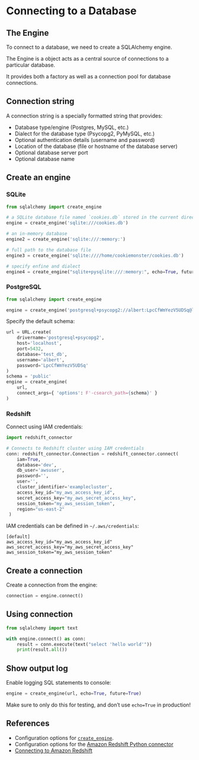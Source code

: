 # Connecting to a Database

## The Engine

To connect to a database, we need to create a SQLAlchemy engine.

The Engine is a object acts as a central source of connections to a particular database.

It provides both a factory as well as a connection pool for database connections.

## Connection string

A connection string is a specially formatted string that provides:
- Database type/engine (Postgres, MySQL, etc.)
- Dialect for the database type (Psycopg2, PyMySQL, etc.)
- Optional authentication details (username and password)
- Location of the database (file or hostname of the database server)
- Optional database server port
- Optional database name


## Create an engine

### SQLite

```py
from sqlalchemy import create_engine

# a SQLite database file named `cookies.db` stored in the current directory
engine = create_engine('sqlite:///cookies.db')

# an in-memory database
engine2 = create_engine('sqlite:///:memory:')

# full path to the database file
engine3 = create_engine('sqlite:////home/cookiemonster/cookies.db')

# specify enfine and dialect
engine4 = create_engine("sqlite+pysqlite:///:memory:", echo=True, future=True)
```

### PostgreSQL

```py
from sqlalchemy import create_engine

engine = create_engine('postgresql+psycopg2://albert:LpcCfWmYezV5UDSq@localhost:5432/test_db')
```

Specify the default schema:
```py
url = URL.create(
    drivername='postgresql+psycopg2',
    host='localhost',
    port=5432,
    database='test_db',
    username='albert',
    password='LpcCfWmYezV5UDSq'
)
schema = 'public'
engine = create_engine(
    url,
    connect_args={ 'options': F'-csearch_path={schema}' }
)
```

### Redshift

Connect using IAM credentials:

```py
import redshift_connector

# Connects to Redshift cluster using IAM credentials
conn: redshift_connector.Connection = redshift_connector.connect(
    iam=True,
    database='dev',
    db_user='awsuser',
    password='',
    user='',
    cluster_identifier='examplecluster',
    access_key_id="my_aws_access_key_id",
    secret_access_key="my_aws_secret_access_key",
    session_token="my_aws_session_token",
    region="us-east-2"
 )
```

IAM credentials can be defined in `~/.aws/credentials`:
```
[default]
aws_access_key_id="my_aws_access_key_id"
aws_secret_access_key="my_aws_secret_access_key"
aws_session_token="my_aws_session_token"
```


## Create a connection

Create a connection from the engine:
```py
connection = engine.connect()
```


## Using connection

```py
from sqlalchemy import text

with engine.connect() as conn:
    result = conn.execute(text("select 'hello world'"))
    print(result.all())
```


## Show output log

Enable logging SQL statements to console:

```py
engine = create_engine(url, echo=True, future=True)
```

Make sure to only do this for testing, and don’t use `echo=True` in production!


## References

- Configuration options for [`create_engine`](https://docs.sqlalchemy.org/en/14/core/engines.html#sqlalchemy.create_engine.params.case_sensitive).
- Configuration options for the [Amazon Redshift Python connector](https://docs.aws.amazon.com/redshift/latest/mgmt/python-configuration-options.html)
- [Connecting to Amazon Redshift](https://github.com/aws/amazon-redshift-python-driver/blob/master/tutorials/001%20-%20Connecting%20to%20Amazon%20Redshift.ipynb)
